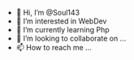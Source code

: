 - 👋 Hi, I’m @Soul143
- 👀 I’m interested in WebDev
- 🌱 I’m currently learning Php
- 💞️ I’m looking to collaborate on ...
- 📫 How to reach me ...

<!---
Soul143/Soul143 is a ✨ special ✨ repository because its `README.md` (this file) appears on your GitHub profile.
You can click the Preview link to take a look at your changes.
--->
